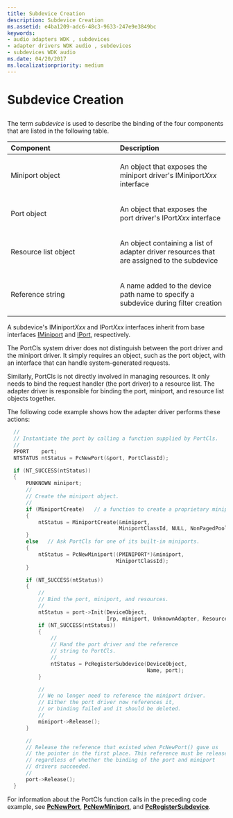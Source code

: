 ```yaml
---
title: Subdevice Creation
description: Subdevice Creation
ms.assetid: e4ba1209-adc6-48c3-9633-247e9e3849bc
keywords:
- audio adapters WDK , subdevices
- adapter drivers WDK audio , subdevices
- subdevices WDK audio
ms.date: 04/20/2017
ms.localizationpriority: medium
---
```


# Subdevice Creation


## <span id="subdevice_creation"></span><span id="SUBDEVICE_CREATION"></span>


The term *subdevice* is used to describe the binding of the four components that are listed in the following table.

<table>
<colgroup>
<col width="50%" />
<col width="50%" />
</colgroup>
<thead>
<tr class="header">
<th align="left">Component</th>
<th align="left">Description</th>
</tr>
</thead>
<tbody>
<tr class="odd">
<td align="left"><p>Miniport object</p></td>
<td align="left"><p>An object that exposes the miniport driver's IMiniport<em>Xxx</em> interface</p></td>
</tr>
<tr class="even">
<td align="left"><p>Port object</p></td>
<td align="left"><p>An object that exposes the port driver's IPort<em>Xxx</em> interface</p></td>
</tr>
<tr class="odd">
<td align="left"><p>Resource list object</p></td>
<td align="left"><p>An object containing a list of adapter driver resources that are assigned to the subdevice</p></td>
</tr>
<tr class="even">
<td align="left"><p>Reference string</p></td>
<td align="left"><p>A name added to the device path name to specify a subdevice during filter creation</p></td>
</tr>
</tbody>
</table>

 

A subdevice's IMiniport*Xxx* and IPort*Xxx* interfaces inherit from base interfaces [IMiniport](/windows-hardware/drivers/ddi/portcls/nn-portcls-iminiport) and [IPort](/windows-hardware/drivers/ddi/portcls/nn-portcls-iport), respectively.

The PortCls system driver does not distinguish between the port driver and the miniport driver. It simply requires an object, such as the port object, with an interface that can handle system-generated requests.

Similarly, PortCls is not directly involved in managing resources. It only needs to bind the request handler (the port driver) to a resource list. The adapter driver is responsible for binding the port, miniport, and resource list objects together.

The following code example shows how the adapter driver performs these actions:

```cpp
  //
  // Instantiate the port by calling a function supplied by PortCls.
  //
  PPORT    port;
  NTSTATUS ntStatus = PcNewPort(&port, PortClassId);

  if (NT_SUCCESS(ntStatus))
  {
      PUNKNOWN miniport;
      //
      // Create the miniport object.
      //
      if (MiniportCreate)   // a function to create a proprietary miniport
      {
          ntStatus = MiniportCreate(&miniport,
                                    MiniportClassId, NULL, NonPagedPool);
      }
      else   // Ask PortCls for one of its built-in miniports.
      {
          ntStatus = PcNewMiniport((PMINIPORT*)&miniport,
                                   MiniportClassId);
      }

      if (NT_SUCCESS(ntStatus))
      {
          //
          // Bind the port, miniport, and resources.
          //
          ntStatus = port->Init(DeviceObject,
                                Irp, miniport, UnknownAdapter, ResourceList);
          if (NT_SUCCESS(ntStatus))
          {
              //
              // Hand the port driver and the reference
              // string to PortCls.
              //
              ntStatus = PcRegisterSubdevice(DeviceObject,
                                             Name, port);
          }

          //
          // We no longer need to reference the miniport driver.
          // Either the port driver now references it,
          // or binding failed and it should be deleted.
          //
          miniport->Release();
      }

      //
      // Release the reference that existed when PcNewPort() gave us
      // the pointer in the first place. This reference must be released
      // regardless of whether the binding of the port and miniport
      // drivers succeeded.
      //
      port->Release();
  }
```

For information about the PortCls function calls in the preceding code example, see [**PcNewPort**](/windows-hardware/drivers/ddi/portcls/nf-portcls-pcnewport), [**PcNewMiniport**](/windows-hardware/drivers/ddi/portcls/nf-portcls-pcnewminiport), and [**PcRegisterSubdevice**](/windows-hardware/drivers/ddi/portcls/nf-portcls-pcregistersubdevice).

 

